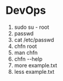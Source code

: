 # DevOps
1. sudo su - root
2. passwd
3. cat /etc/passwd
4. chfn root
5. man chfn
5. chfn --help
6. more example.txt
6. less example.txt

